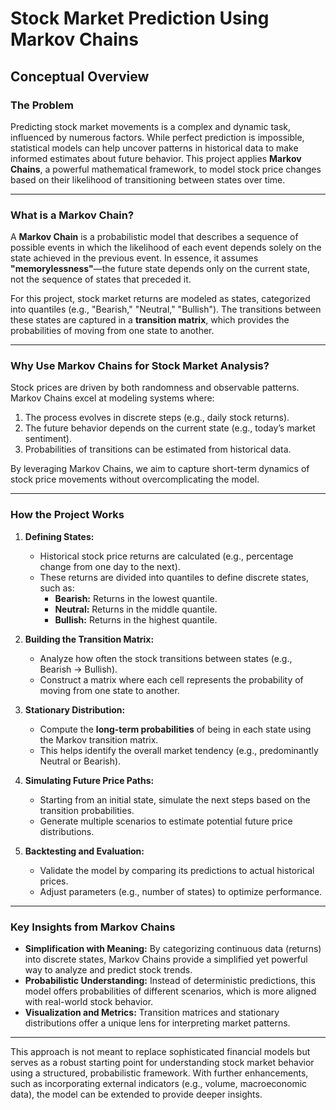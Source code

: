 # Stock Market Prediction Using Markov Chains

## Conceptual Overview

### The Problem

Predicting stock market movements is a complex and dynamic task, influenced by numerous factors. While perfect prediction is impossible, statistical models can help uncover patterns in historical data to make informed estimates about future behavior. This project applies **Markov Chains**, a powerful mathematical framework, to model stock price changes based on their likelihood of transitioning between states over time.

---

### What is a Markov Chain?

A **Markov Chain** is a probabilistic model that describes a sequence of possible events in which the likelihood of each event depends solely on the state achieved in the previous event. In essence, it assumes **"memorylessness"**—the future state depends only on the current state, not the sequence of states that preceded it.

For this project, stock market returns are modeled as states, categorized into quantiles (e.g., "Bearish," "Neutral," "Bullish"). The transitions between these states are captured in a **transition matrix**, which provides the probabilities of moving from one state to another.

---

### Why Use Markov Chains for Stock Market Analysis?

Stock prices are driven by both randomness and observable patterns. Markov Chains excel at modeling systems where:

1. The process evolves in discrete steps (e.g., daily stock returns).
2. The future behavior depends on the current state (e.g., today’s market sentiment).
3. Probabilities of transitions can be estimated from historical data.

By leveraging Markov Chains, we aim to capture short-term dynamics of stock price movements without overcomplicating the model.

---

### How the Project Works

1. **Defining States:**
   - Historical stock price returns are calculated (e.g., percentage change from one day to the next).
   - These returns are divided into quantiles to define discrete states, such as:
     - **Bearish:** Returns in the lowest quantile.
     - **Neutral:** Returns in the middle quantile.
     - **Bullish:** Returns in the highest quantile.

2. **Building the Transition Matrix:**
   - Analyze how often the stock transitions between states (e.g., Bearish → Bullish).
   - Construct a matrix where each cell represents the probability of moving from one state to another.

3. **Stationary Distribution:**
   - Compute the **long-term probabilities** of being in each state using the Markov transition matrix.
   - This helps identify the overall market tendency (e.g., predominantly Neutral or Bearish).

4. **Simulating Future Price Paths:**
   - Starting from an initial state, simulate the next steps based on the transition probabilities.
   - Generate multiple scenarios to estimate potential future price distributions.

5. **Backtesting and Evaluation:**
   - Validate the model by comparing its predictions to actual historical prices.
   - Adjust parameters (e.g., number of states) to optimize performance.

---

### Key Insights from Markov Chains

- **Simplification with Meaning:** By categorizing continuous data (returns) into discrete states, Markov Chains provide a simplified yet powerful way to analyze and predict stock trends.
- **Probabilistic Understanding:** Instead of deterministic predictions, this model offers probabilities of different scenarios, which is more aligned with real-world stock behavior.
- **Visualization and Metrics:** Transition matrices and stationary distributions offer a unique lens for interpreting market patterns.

---

This approach is not meant to replace sophisticated financial models but serves as a robust starting point for understanding stock market behavior using a structured, probabilistic framework. With further enhancements, such as incorporating external indicators (e.g., volume, macroeconomic data), the model can be extended to provide deeper insights.
